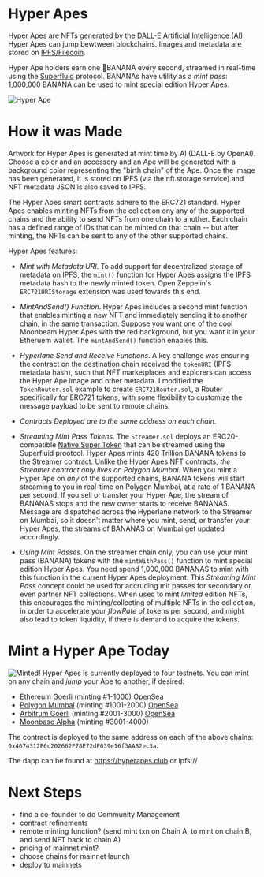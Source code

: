 # Hyper Apes

Hyper Apes are NFTs generated by the 
[DALL-E](https://openai.com/blog/dall-e-now-available-in-beta/) Artificial Intelligence (AI). Hyper Apes can jump bewtween blockchains. Images and metadata are stored on [IPFS/Filecoin](https://ipfs.tech/).

Hyper Ape holders earn one 🍌BANANA every second, streamed in real-time using the [Superfluid](https://www.superfluid.finance/) protocol. BANANAs have utility as a _mint pass_: 1,000,000 BANANA can be used to mint special edition Hyper Apes.

![Hyper Ape](https://hyperapes.club/images/ape.png)

# How it was Made

Artwork for Hyper Apes is generated at mint time by AI (DALL-E by OpenAI). Choose a color and an accessory and an Ape will be generated with a background color representing the "birth chain" of the Ape. Once the image has been generated, it is stored on IPFS (via the nft.storage service) and NFT metadata JSON is also saved to IPFS.

The Hyper Apes smart contracts adhere to the ERC721 standard. Hyper Apes enables minting NFTs from the collection ony any of the supported chains and the ability to send NFTs from one chain to another. Each chain has a defined range of IDs that can be minted on that chain -- but after minting, the NFTs can be sent to any of the other supported chains.

Hyper Apes features:

- *Mint with Metadata URI*. To add support for decentralized storage of metadata on IPFS, the `mint()` function for Hyper Apes assigns the IPFS metadata hash to the newly minted token. Open Zeppelin's `ERC721URIStorage` extension was used towards this end.

- *MintAndSend() Function*. Hyper Apes includes a second mint function that enables minting a new NFT and immediately sending it to another chain, in the same transaction. Suppose you want one of the cool Moonbeam Hyper Apes with the red background, but you want it in your Etheruem wallet. The `mintAndSend()` function enables this.

- *Hyperlane Send and Receive Functions*. A key challenge was ensuring the contract on the destination chain received the `tokenURI` (IPFS metadata hash), such that NFT marketplaces and explorers can access the Hyper Ape image and other metadata. I modified the `TokenRouter.sol` example to create `ERC721Router.sol`, a Router specifically for ERC721 tokens, with some flexibility to customize the message payload to be sent to remote chains.

- *Contracts Deployed are to the same address on each chain*.  

- *Streaming Mint Pass Tokens*. The `Streamer.sol` deploys an ERC20-compatible [Native Super Token](https://docs.superfluid.finance/superfluid/developers/super-tokens/super-tokens/types-of-super-tokens/native-asset-super-tokens) that can be streamed using the Superfluid prootcol. Hyper Apes mints 420 Trillion BANANA tokens to the Streamer contract. Unlike the Hyper Apes NFT contracts, _the Streamer contract only lives on Polygon Mumbai_. When you mint a Hyper Ape on _any_ of the supported chains, BANANA tokens will start streaming to you in real-time on Polygon Mumbai, at a rate of 1 BANANA per second. If you sell or transfer your Hyper Ape, the stream of BANANAS stops and the new owner starts to receive BANANAS. Message are dispatched across the Hyperlane network to the Streamer on Mumbai, so it doesn't matter where you mint, send, or transfer your Hyper Apes, the streams of BANANAS on Mumbai get updated accordingly.

- *Using Mint Passes*. On the streamer chain only, you can use your mint pass (BANANA) tokens with the `mintWithPass()` function to mint special edition Hyper Apes. You need spend 1,000,000 BANANAS to mint with this function in the current Hyper Apes deployment. This _Streaming Mint Pass_ concept could be used for accruding mit passes for secondary or even partner NFT collections. When used to mint *limited* edition NFTs, this encourages the minting/collecting of multiple NFTs in the collection, in order to accelerate your *flowRate* of tokens per second, and might also lead to token liquidity, if there is demand to acquire the tokens.

# Mint a Hyper Ape Today
![Minted!](https://hyperapes.club/images/hyper-apes-minted.png)
Hyper Apes is currently deployed to four testnets. You can mint on any chain and _jump_ your Ape to another, if desired:

- [Ethereum Goerli](https://goerli.etherscan.io/address/0x4674312E6c202662F78E72dF039e16f3AAB2ec3a) (minting #1-1000) [OpenSea](https://testnets.opensea.io/collection/hyper-apes-v62debfefr)
- [Polygon Mumbai](https://mumbai.polygonscan.com/address/0x4674312E6c202662F78E72dF039e16f3AAB2ec3a) (minting #1001-2000) [OpenSea](https://testnets.opensea.io/collection/hyper-apes-eksbxp4tjj)
- [Arbitrum Goerli](https://goerli.arbiscan.io/address/0x4674312E6c202662F78E72dF039e16f3AAB2ec3a) (minting #2001-3000) [OpenSea](https://testnets.opensea.io/collection/hyper-apes-jwtduusgn2)
- [Moonbase Alpha](https://moonbase.moonscan.io/address/0x4674312E6c202662F78E72dF039e16f3AAB2ec3a) (minting #3001-4000)

The contract is deployed to the same address on each of the above chains: `0x4674312E6c202662F78E72dF039e16f3AAB2ec3a`.

The dapp can be found at https://hyperapes.club or ipfs://

# Next Steps
- find a co-founder to do Community Management
- contract refinements
- remote minting function? (send mint txn on Chain A, to mint on chain B, and send NFT back to chain A)
- pricing of mainnet mint?
- choose chains for mainnet launch
- deploy to mainnets
